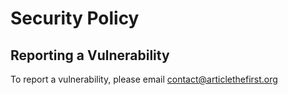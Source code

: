 # Security Policy

## Reporting a Vulnerability

To report a vulnerability, please email [contact@articlethefirst.org](mailto:contact@articlethefirst.org)
